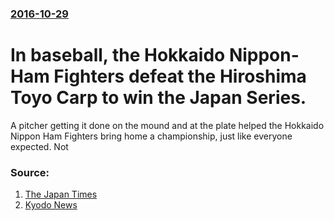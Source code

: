 ### [2016-10-29](/news/2016/10/29/index.md)

# In baseball, the Hokkaido Nippon-Ham Fighters defeat the Hiroshima Toyo Carp to win the Japan Series.  

A pitcher getting it done on the mound and at the plate helped the Hokkaido Nippon Ham Fighters bring home a championship, just like everyone expected. Not


### Source:

1. [The Japan Times](http://www.japantimes.co.jp/sports/2016/10/30/baseball/japanese-baseball/fighters-wrap-japan-series-title-dramatic-eighth-inning-fireworks/)
2. [Kyodo News](http://kyodonews.net/news/2016/10/29/86060)
